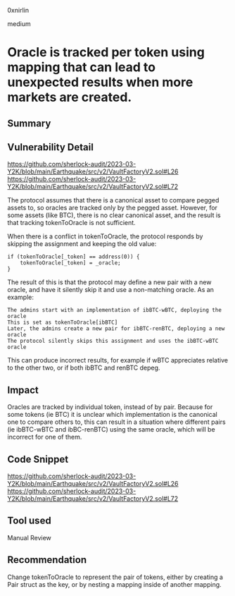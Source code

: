 0xnirlin

medium

# Oracle is tracked per token using mapping that can lead to unexpected results when more markets are created.

## Summary

## Vulnerability Detail
https://github.com/sherlock-audit/2023-03-Y2K/blob/main/Earthquake/src/v2/VaultFactoryV2.sol#L26
https://github.com/sherlock-audit/2023-03-Y2K/blob/main/Earthquake/src/v2/VaultFactoryV2.sol#L72

The protocol assumes that there is a canonical asset to compare pegged assets to, so oracles are tracked only by the pegged asset. However, for some assets (like BTC), there is no clear canonical asset, and the result is that tracking tokenToOracle is not sufficient.

When there is a conflict in tokenToOracle, the protocol responds by skipping the assignment and keeping the old value:

```solidity
if (tokenToOracle[_token] == address(0)) {
    tokenToOracle[_token] = _oracle;
}

```
The result of this is that the protocol may define a new pair with a new oracle, and have it silently skip it and use a non-matching oracle. As an example:

    The admins start with an implementation of ibBTC-wBTC, deploying the oracle
    This is set as tokenToOracle[ibBTC]
    Later, the admins create a new pair for ibBTC-renBTC, deploying a new oracle
    The protocol silently skips this assignment and uses the ibBTC-wBTC oracle

This can produce incorrect results, for example if wBTC appreciates relative to the other two, or if both ibBTC and renBTC depeg.

## Impact
Oracles are tracked by individual token, instead of by pair. Because for some tokens (ie BTC) it is unclear which implementation is the canonical one to compare others to, this can result in a situation where different pairs (ie ibBTC-wBTC and ibBC-renBTC) using the same oracle, which will be incorrect for one of them.

## Code Snippet
https://github.com/sherlock-audit/2023-03-Y2K/blob/main/Earthquake/src/v2/VaultFactoryV2.sol#L26
https://github.com/sherlock-audit/2023-03-Y2K/blob/main/Earthquake/src/v2/VaultFactoryV2.sol#L72

## Tool used
Manual Review

## Recommendation
Change tokenToOracle to represent the pair of tokens, either by creating a Pair struct as the key, or by nesting a mapping inside of another mapping.

